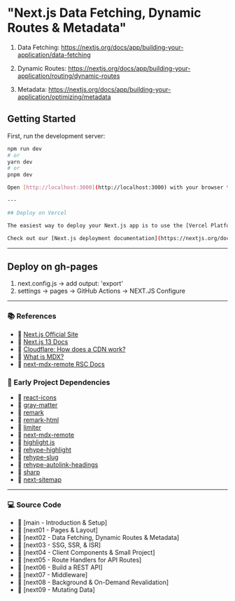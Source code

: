 # "Next.js Data Fetching, Dynamic Routes & Metadata"

1. Data Fetching: https://nextjs.org/docs/app/building-your-application/data-fetching

2. Dynamic Routes:
   https://nextjs.org/docs/app/building-your-application/routing/dynamic-routes

3. Metadata: https://nextjs.org/docs/app/building-your-application/optimizing/metadata

## Getting Started

First, run the development server:

```bash
npm run dev
# or
yarn dev
# or
pnpm dev

Open [http://localhost:3000](http://localhost:3000) with your browser to see the result.

---

## Deploy on Vercel

The easiest way to deploy your Next.js app is to use the [Vercel Platform](https://vercel.com/new?utm_medium=default-template&filter=next.js&utm_source=create-next-app&utm_campaign=create-next-app-readme) from the creators of Next.js.

Check out our [Next.js deployment documentation](https://nextjs.org/docs/deployment) for more details.
```

---

## Deploy on gh-pages

1. next.config.js -> add output: 'export'
2. settings -> pages -> GitHub Actions -> NEXT.JS Configure

---

### 📚 References

- 🔗 [Next.js Official Site](https://nextjs.org/)
- 🔗 [Next.js 13 Docs](https://nextjs.org/docs)
- 🔗
  [Cloudflare: How does a CDN work?](https://www.cloudflare.com/learning/cdn/what-is-a-cdn/)
- 🔗 [What is MDX?](https://mdxjs.com/docs/what-is-mdx/)
- 🔗
  [next-mdx-remote RSC Docs](https://github.com/hashicorp/next-mdx-remote#react-server-components-rsc--nextjs-app-directory-support)

### 🚀 Early Project Dependencies

- 🔗 [react-icons](https://www.npmjs.com/package/react-icons)
- 🔗 [gray-matter](https://www.npmjs.com/package/gray-matter)
- 🔗 [remark](https://www.npmjs.com/package/remark)
- 🔗 [remark-html](https://www.npmjs.com/package/remark-html)
- 🔗 [limiter](https://www.npmjs.com/package/limiter)
- 🔗 [next-mdx-remote](https://www.npmjs.com/package/next-mdx-remote)
- 🔗 [highlight.js](https://www.npmjs.com/package/highlight.js)
- 🔗 [rehype-highlight](https://www.npmjs.com/package/rehype-highlight)
- 🔗 [rehype-slug](https://www.npmjs.com/package/rehype-slug)
- 🔗 [rehype-autolink-headings](https://www.npmjs.com/package/rehype-autolink-headings)
- 🔗 [sharp](https://www.npmjs.com/package/sharp)
- 🔗 [next-sitemap](https://www.npmjs.com/package/next-sitemap)

---

### 💻 Source Code

- 🔗 [main - Introduction & Setup]
- 🔗 [next01 - Pages & Layout]
- 🔗 [next02 - Data Fetching, Dynamic Routes & Metadata]
- 🔗 [next03 - SSG, SSR, & ISR]
- 🔗 [next04 - Client Components & Small Project]
- 🔗 [next05 - Route Handlers for API Routes]
- 🔗 [next06 - Build a REST API]
- 🔗 [next07 - Middleware]
- 🔗 [next08 - Background & On-Demand Revalidation]
- 🔗 [next09 - Mutating Data]
